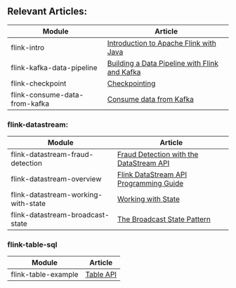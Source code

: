 ## Relevant Articles: 

Module | Article
--|--
flink-intro | [Introduction to Apache Flink with Java](https://www.baeldung.com/apache-flink)
flink-kafka-data-pipeline | [Building a Data Pipeline with Flink and Kafka](https://www.baeldung.com/kafka-flink-data-pipeline)
flink-checkpoint | [Checkpointing](https://riptutorial.com/apache-flink/topic/9465/checkpointing)
flink-consume-data-from-kafka | [Consume data from Kafka](https://riptutorial.com/apache-flink/topic/9003/consume-data-from-kafka)

### flink-datastream: 

Module | Article
--|--
flink-datastream-fraud-detection | [Fraud Detection with the DataStream API](https://ci.apache.org/projects/flink/flink-docs-release-1.12/try-flink/datastream_api.html)
flink-datastream-overview | [Flink DataStream API Programming Guide](https://ci.apache.org/projects/flink/flink-docs-release-1.12/dev/datastream_api.html)
flink-datastream-working-with-state | [Working with State](https://ci.apache.org/projects/flink/flink-docs-release-1.12/dev/stream/state/state.html)
flink-datastream-broadcast-state | [The Broadcast State Pattern](https://ci.apache.org/projects/flink/flink-docs-release-1.12/dev/stream/state/broadcast_state.html)

### flink-table-sql
Module | Article
--|--
flink-table-example | [Table API](https://riptutorial.com/apache-flink/topic/8966/table-api)